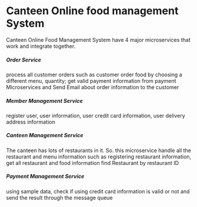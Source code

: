 # Canteen Online food management System 
Canteen Online Food Management System  have  4 major microservices that work and integrate together.
##### Order Service 
process all  customer orders such as customer order food by choosing a different menu, quantity; get valid
payment information from payment Microservices  and Send Email about order information to the customer 
##### Member Management Service
register user, user information, user credit card information, user delivery address information 
##### Canteen Management Service
The canteen has lots of restaurants in it. So. this microservice handle all the restaurant and menu information such as registering restaurant information, get all restaurant and food information  find Restaurant by restaurant ID
##### Payment Management Service 
using sample data, check if using credit card information is valid or not and send the result through the message queue  

